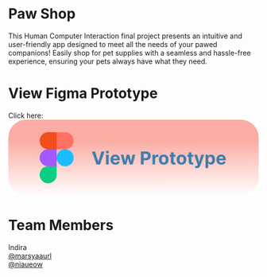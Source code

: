 # Paw Shop
This Human Computer Interaction final project presents an intuitive and user-friendly app designed to meet all the needs of your pawed companions! Easily shop for pet supplies with a seamless and hassle-free experience, ensuring your pets always have what they need.

# View Figma Prototype
Click here:
<br> [![View Figma Prototype](paw-shop-button.svg)](https://www.figma.com/proto/Z9TBxDA9MS63Wrhi66n8Vl/Prototype-Paw-Shop?node-id=393-172&t=xpR0XWlAzgLmnpXs-1)

# Team Members
Indira <br>
[@marsyaaurl](https://github.com/marsyaaurl) <br>
[@niaueow](https://github.com/niaueow) 

